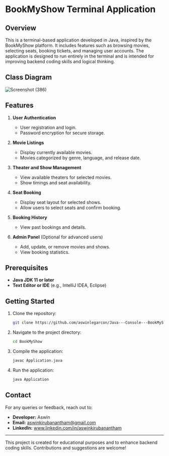 # BookMyShow Terminal Application

## Overview
This is a terminal-based application developed in Java, inspired by the BookMyShow platform. It includes features such as browsing movies, selecting seats, booking tickets, and managing user accounts. The application is designed to run entirely in the terminal and is intended for improving backend coding skills and logical thinking.


## Class Diagram

![Screenshot (386)](https://github.com/user-attachments/assets/b33d981a-dba1-4b79-b89d-5883946de6ca)



## Features
1. **User Authentication**
   - User registration and login.
   - Password encryption for secure storage.

2. **Movie Listings**
   - Display currently available movies.
   - Movies categorized by genre, language, and release date.

3. **Theater and Show Management**
   - View available theaters for selected movies.
   - Show timings and seat availability.

4. **Seat Booking**
   - Display seat layout for selected shows.
   - Allow users to select seats and confirm booking.

5. **Booking History**
   - View past bookings and details.

7. **Admin Panel** (Optional for advanced users)
   - Add, update, or remove movies and shows.
   - View booking statistics.

## Prerequisites
- **Java JDK 11 or later**
- **Text Editor or IDE** (e.g., IntelliJ IDEA, Eclipse)


## Getting Started
1. Clone the repository:
   ```bash
   git clone https://github.com/aswinlegarcon/Java---Console---BookMyShow.git
   ```
2. Navigate to the project directory:
   ```bash
   cd BookMyShow
   ```
3. Compile the application:
   ```bash
   javac Application.java
   ```
4. Run the application:
   ```bash
   java Application
   ```


## Contact
For any queries or feedback, reach out to:
- **Developer:** Aswin
- **Email:** aswinkirubanantham@gmail.com
- **LinkedIn:** www.linkedin.com/in/aswinkirubanantham

---
This project is created for educational purposes and to enhance backend coding skills. Contributions and suggestions are welcome!

